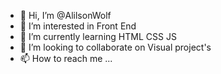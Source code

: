 - 👋 Hi, I’m @AlilsonWolf
- 👀 I’m interested in Front End
- 🌱 I’m currently learning  HTML CSS JS
- 💞️ I’m looking to collaborate on Visual project's
- 📫 How to reach me ...

<!---
AlilsonWolf/AlilsonWolf is a ✨ special ✨ repository because its `README.md` (this file) appears on your GitHub profile.
You can click the Preview link to take a look at your changes.
--->

